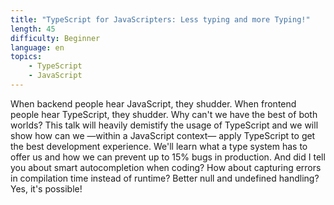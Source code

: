 ```yaml
---
title: "TypeScript for JavaScripters: Less typing and more Typing!"
length: 45
difficulty: Beginner
language: en
topics:
    - TypeScript
    - JavaScript
---
```


When backend people hear JavaScript, they shudder. When frontend people hear TypeScript, they shudder. Why can't we have the best of both worlds? This talk will heavily demistify the usage of TypeScript and we will show how can we —within a JavaScript context— apply TypeScript to get the best development experience. We'll learn what a type system has to offer us and how we can prevent up to 15% bugs in production. And did I tell you about smart autocompletion when coding? How about capturing errors in compilation time instead of runtime? Better null and undefined handling? Yes, it's possible!
